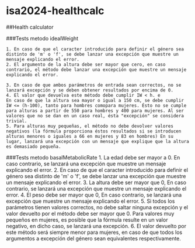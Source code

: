# isa2024-healthcalc
##Health calculator

###Tests metodo idealWeight
    
    1. En caso de que el caracter introducido para definir el género sea distinto de 'm' o 'f', se debe lanzar una excepción que muestre un mensaje explicando el error.
    2. El argumento de la altura debe ser mayor que cero, en caso contrario, el método debe lanzar una excepción que muestre un mensaje explicando el error.

    3. En caso de que ambos parámetros de entrada sean correctos, no se lanzará excepción y se deben obtener resultados por encima de 0.
    4. El valor que devuelva este método debe cumplir IW < h. e
    En caso de que la altura sea mayor o igual a 150 cm, se debe cumplir IW <= (h-100), tanto para hombres comopara mujeres. Ésto no se cumple para alturas a partir de 550 para hombres y 400 para mujeres. Al ser valores que no se dan en un caso real, ésta "excepción" se considera trivial.
    5. Para alturas muy pequeñas, el método no debe devolver valores negativos (la fórmula proporciona éstos resultados si se introducen alturas menores o iguales a 66 en mujeres y 83 en hombres) En su lugar, lanzará una excepción con un mensaje que explique que la altura es demasiado pequeña.

###Tests metodo basalMetabolicRate
    1. La edad debe ser mayor a 0. En caso contrario, se lanzará una excepción que muestre un mensaje explicando el error.
    2. En caso de que el caracter introducido para definir el género sea distinto de 'm' o 'f', se debe lanzar una excepción que muestre un mensaje explicando el error.
    3. La altura debe ser mayor que 0, En caso contrario, se lanzará una excepción que muestre un mensaje explicando el error.
    4. El peso debe ser mayor que 0, En caso contrario, se lanzará una excepción que muestre un mensaje explicando el error.
    5. Si todos los parámetros tienen valores correctos, no debe saltar ninguna excepción y el valor devuelto por el método debe ser mayor que 0. Para valores muy pequeños en mujeres, es posible que la fórmula resulte en un valor negativo, en dicho caso, se lanzará una excepción.
    6. El valor devuelto por este método será siempre menor para mujeres, en caso de que todos los argumentos a excepción del género sean equivalentes respectivamente.
